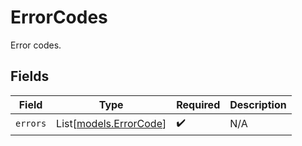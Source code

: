 # ErrorCodes

Error codes.


## Fields

| Field                                            | Type                                             | Required                                         | Description                                      |
| ------------------------------------------------ | ------------------------------------------------ | ------------------------------------------------ | ------------------------------------------------ |
| `errors`                                         | List[[models.ErrorCode](../models/errorcode.md)] | :heavy_check_mark:                               | N/A                                              |